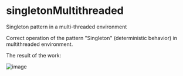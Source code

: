 # singletonMultithreaded
Singleton pattern in a multi-threaded environment

Correct operation of the pattern "Singleton" (deterministic behavior) in multithreaded environment.

The result of the work:

![image](https://user-images.githubusercontent.com/79413366/210241084-334e7d9b-76e7-41cc-978b-8e31bc9c7d31.png)
